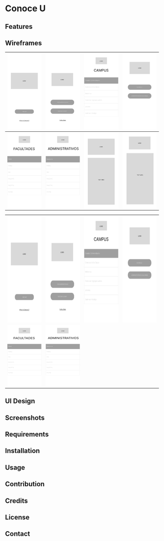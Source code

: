 # Conoce U

## Features

## Wireframes
| ![Home](wireframes/Home-conoceu.jpg)          | ![Main Menu](wireframes/MainMenu-conoceu.png)     | ![Find a Place](wireframes/FindAPlace-conoceu.png)          | ![Campus](wireframes/Campus-conoceu.png)             |
|-----------------------------------------------|---------------------------------------------------|-------------------------------------------------------------|------------------------------------------------------|
| ![Schools](wireframes/Facultades-conoceu.png) | ![Places](wireframes/Administrativos-conoceu.png) | ![What is Conoce U](wireframes/WhatIs-conoceu.png) | ![Instructions](wireframes/Instructions-conoceu.png) |
<table>
  <tr>
    <td><img src="wireframes/Home-conoceu.jpg" width="200" height="350"></td>
    <td><img src="wireframes/MainMenu-conoceu.png" width="200" height="350"></td>
    <td><img src="wireframes/FindAPlace-conoceu.png" width="200" height="350"></td>
    <td><img src="wireframes/Campus-conoceu.png" width="200" height="350"></td>
  </tr>
  <tr>
    <td><img src="wireframes/Facultades-conoceu.png" width="200" height="200"></td>
    <td><img src="wireframes/Administrativos-conoceu.png" width="200" height="200"></td>
  </tr>
</table>

## UI Design

## Screenshots

## Requirements

## Installation

## Usage

## Contribution

## Credits

## License

## Contact